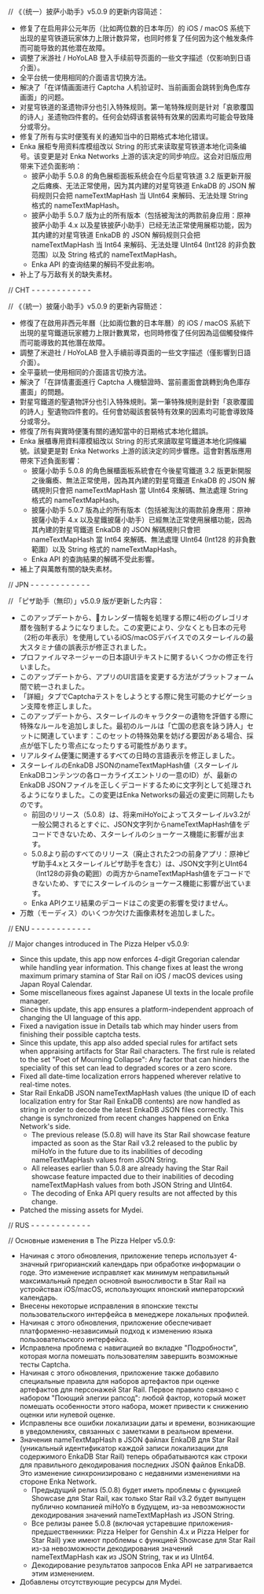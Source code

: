 // 《（统一）披萨小助手》v5.0.9 的更新内容简述：

- 修复了在启用非公元年历（比如两位数的日本年历）的 iOS / macOS 系统下出现的星穹铁道玩家体力上限计数异常，也同时修复了任何因为这个触发条件而可能导致的其他潜在故障。
- 调整了米游社 / HoYoLAB 登入手续前导页面的一些文字描述（仅影响到日语介面）。
- 全平台统一使用相同的介面语言切换方法。
- 解决了「在详情画面进行 Captcha 人机验证时、当前画面会跳转到角色库存画面」的问题。
- 对星穹铁道的圣遗物评分也引入特殊规则。第一笔特殊规则是针对「哀歌覆国的诗人」圣遗物四件套的。任何会妨碍该套装特有效果的因素均可能会导致降分或零分。
- 修复了所有与实时便笺有关的通知当中的日期格式本地化错误。
- Enka 展柜专用资料库模组改以 String 的形式来读取星穹铁道本地化词条编号。该变更是对 Enka Networks 上游的该决定的同步响应。这会对旧版应用带来下述负面影响：
    - 披萨小助手 5.0.8 的角色展柜面板系统会在今后星穹铁道 3.2 版更新开服之后瘫痪、无法正常使用，因为其内建的对星穹铁道 EnkaDB 的 JSON 解码规则只会把 nameTextMapHash 当 UInt64 来解码、无法处理 String 格式的 nameTextMapHash。
    - 披萨小助手 5.0.7 版为止的所有版本（包括被淘汰的两款前身应用：原神披萨小助手 4.x 以及星铁披萨小助手）已经无法正常使用展柜功能，因为其内建的对星穹铁道 EnkaDB 的 JSON 解码规则只会把 nameTextMapHash 当 Int64 来解码、无法处理 UInt64 (Int128 的非负数范围）以及 String 格式的 nameTextMapHash。
    - Enka API 的查询结果的解码不受此影响。
- 补上了与万敌有关的缺失素材。

// CHT - - - - - - - - - - - -

// 《（統一）披薩小助手》v5.0.9 的更新內容簡述：

- 修復了在啟用非西元年曆（比如兩位數的日本年曆）的 iOS / macOS 系統下出現的星穹鐵道玩家體力上限計數異常，也同時修復了任何因為這個觸發條件而可能導致的其他潛在故障。
- 調整了米遊社 / HoYoLAB 登入手續前導頁面的一些文字描述（僅影響到日語介面）。
- 全平臺統一使用相同的介面語言切換方法。
- 解決了「在詳情畫面進行 Captcha 人機驗證時、當前畫面會跳轉到角色庫存畫面」的問題。
- 對星穹鐵道的聖遺物評分也引入特殊規則。第一筆特殊規則是針對「哀歌覆國的詩人」聖遺物四件套的。任何會妨礙該套裝特有效果的因素均可能會導致降分或零分。
- 修復了所有與實時便箋有關的通知當中的日期格式本地化錯誤。
- Enka 展櫃專用資料庫模組改以 String 的形式來讀取星穹鐵道本地化詞條編號。該變更是對 Enka Networks 上游的該決定的同步響應。這會對舊版應用帶來下述負面影響：
    - 披薩小助手 5.0.8 的角色展櫃面板系統會在今後星穹鐵道 3.2 版更新開服之後癱瘓、無法正常使用，因為其內建的對星穹鐵道 EnkaDB 的 JSON 解碼規則只會把 nameTextMapHash 當 UInt64 來解碼、無法處理 String 格式的 nameTextMapHash。
    - 披薩小助手 5.0.7 版為止的所有版本（包括被淘汰的兩款前身應用：原神披薩小助手 4.x 以及星鐵披薩小助手）已經無法正常使用展櫃功能，因為其內建的對星穹鐵道 EnkaDB 的 JSON 解碼規則只會把 nameTextMapHash 當 Int64 來解碼、無法處理 UInt64 (Int128 的非負數範圍）以及 String 格式的 nameTextMapHash。
    - Enka API 的查詢結果的解碼不受此影響。
- 補上了與萬敵有關的缺失素材。

// JPN - - - - - - - - - - - -

// 「ピザ助手（無印）」v5.0.9 版が更新した内容：

- このアップデートから、カレンダー情報を処理する際に4桁のグレゴリオ暦を強制するようになりました。この変更により、少なくとも日本の元号（2桁の年表示）を使用しているiOS/macOSデバイスでのスターレイルの最大スタミナ値の誤表示が修正されました。
- プロファイルマネージャーの日本語UIテキストに関するいくつかの修正を行いました。
- このアップデートから、アプリのUI言語を変更する方法がプラットフォーム間で統一されました。
- 「詳細」タブでCaptchaテストをしようとする際に発生可能のナビゲーション支障を修正しました。
- このアップデートから、スターレイルのキャラクターの遺物を評価する際に特殊なルールを追加しました。最初のルールは「亡国の悲哀を詠う詩人」セットに関連しています：このセットの特殊効果を妨げる要因がある場合、採点が低下したり零点になったりする可能性があります。
- リアルタイム便箋に関連するすべての日時の言語表示を修正しました。
- スターレイルのEnkaDB JSONのnameTextMapHash値（スターレイルEnkaDBコンテンツの各ローカライズエントリの一意のID）が、最新のEnkaDB JSONファイルを正しくデコードするために文字列として処理されるようになりました。この変更はEnka Networksの最近の変更に同期したものです。
    - 前回のリリース（5.0.8）は、将来miHoYoによってスターレイルv3.2が一般公開されるとすぐに、JSON文字列からnameTextMapHash値をデコードできないため、スターレイルのショーケース機能に影響が出ます。
    - 5.0.8より前のすべてのリリース（廃止された2つの前身アプリ：原神ピザ助手4.xとスターレイルピザ助手を含む）は、JSON文字列とUInt64（Int128の非負の範囲）の両方からnameTextMapHash値をデコードできないため、すでにスターレイルのショーケース機能に影響が出ています。
    - Enka APIクエリ結果のデコードはこの変更の影響を受けません。
- 万敵（モーディス）のいくつか欠けた画像素材を追加しました。

// ENU - - - - - - - - - - - -

// Major changes introduced in The Pizza Helper v5.0.9:

- Since this update, this app now enforces 4-digit Gregorian calendar while handling year information. This change fixes at least the wrong maximum primary stamina of Star Rail on iOS / macOS devices using Japan Royal Calendar.
- Some miscellaneous fixes against Japanese UI texts in the locale profile manager.
- Since this update, this app ensures a platform-independent approach of changing the UI language of this app.
- Fixed a navigation issue in Details tab which may hinder users from finishing their possible captcha tests.
- Since this update, this app also added special rules for artifact sets when appraising artifacts for Star Rail characters. The first rule is related to the set "Poet of Mourning Collapse": Any factor that can hinders the speciality of this set can lead to degraded scores or a zero score.
- Fixed all date-time localization errors happened wherever relative to real-time notes.
- Star Rail EnkaDB JSON nameTextMapHash values (the unique ID of each localization entry for Star Rail EnkaDB contents) are now handled as string in order to decode the latest EnkaDB JSON files correctly. This change is synchronized from recent changes happened on Enka Network's side.
    - The previous release (5.0.8) will have its Star Rail showcase feature impacted as soon as the Star Rail v3.2 released to the public by miHoYo in the future due to its inabilities of decoding nameTextMapHash values from JSON String.
    - All releases earlier than 5.0.8 are already having the Star Rail showcase feature impacted due to their inabilities of decoding nameTextMapHash values from both JSON String and UInt64.
    - The decoding of Enka API query results are not affected by this change.
- Patched the missing assets for Mydei.

// RUS - - - - - - - - - - - -

// Основные изменения в The Pizza Helper v5.0.9:

- Начиная с этого обновления, приложение теперь использует 4-значный григорианский календарь при обработке информации о годе. Это изменение исправляет как минимум неправильный максимальный предел основной выносливости в Star Rail на устройствах iOS/macOS, использующих японский императорский календарь.
- Внесены некоторые исправления в японские тексты пользовательского интерфейса в менеджере локальных профилей.
- Начиная с этого обновления, приложение обеспечивает платформенно-независимый подход к изменению языка пользовательского интерфейса.
- Исправлена проблема с навигацией во вкладке "Подробности", которая могла помешать пользователям завершить возможные тесты Captcha.
- Начиная с этого обновления, приложение также добавило специальные правила для наборов артефактов при оценке артефактов для персонажей Star Rail. Первое правило связано с набором "Поющий элегии рапсод": любой фактор, который может помешать особенности этого набора, может привести к снижению оценки или нулевой оценке.
- Исправлены все ошибки локализации даты и времени, возникающие в уведомлениях, связанных с заметками в реальном времени.
- Значения nameTextMapHash в JSON файлах EnkaDB для Star Rail (уникальный идентификатор каждой записи локализации для содержимого EnkaDB Star Rail) теперь обрабатываются как строки для правильного декодирования последних JSON файлов EnkaDB. Это изменение синхронизировано с недавними изменениями на стороне Enka Network.
    - Предыдущий релиз (5.0.8) будет иметь проблемы с функцией Showcase для Star Rail, как только Star Rail v3.2 будет выпущен публично компанией miHoYo в будущем, из-за невозможности декодирования значений nameTextMapHash из JSON String.
    - Все релизы ранее 5.0.8 (включая устаревшие приложения-предшественники: Pizza Helper for Genshin 4.x и Pizza Helper for Star Rail) уже имеют проблемы с функцией Showcase для Star Rail из-за невозможности декодирования значений nameTextMapHash как из JSON String, так и из UInt64.
    - Декодирование результатов запросов Enka API не затрагивается этим изменением.
- Добавлены отсутствующие ресурсы для Mydei.